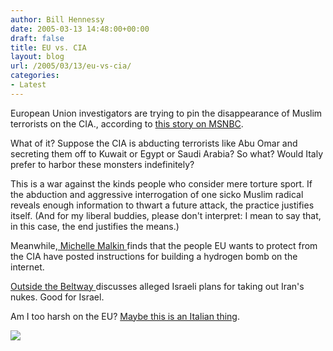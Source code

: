 ```yaml
---
author: Bill Hennessy
date: 2005-03-13 14:48:00+00:00
draft: false
title: EU vs. CIA
layout: blog
url: /2005/03/13/eu-vs-cia/
categories:
- Latest
---
```


European Union investigators are trying to pin the disappearance of Muslim terrorists on the CIA., according to [this story on MSNBC](https://www.msnbc.msn.com/id/7164399/).




What of it? Suppose the CIA is abducting terrorists like Abu Omar and secreting them off to Kuwait or Egypt or Saudi Arabia? So what? Would Italy prefer to harbor these monsters indefinitely?




This is a war against the kinds people who consider mere torture sport. If the abduction and aggressive interrogation of one sicko Muslim radical reveals enough information to thwart a future attack, the practice justifies itself. (And for my liberal buddies, please don't interpret: I mean to say that, in this case, the end justifies the means.)




Meanwhile,[ Michelle Malkin ](https://michellemalkin.com/archives/001767.htm)finds that the people EU wants to protect from the CIA have posted instructions for building a hydrogen bomb on the internet.




[Outside the Beltway ](https://www.outsidethebeltway.com/archives/9609)discusses alleged Israeli plans for taking out Iran's nukes. Good for Israel.




Am I too harsh on the EU? [Maybe this is an Italian thing](https://www.donegalexpress.net/2005-03-11/and-the-poor-doomed-the-young-and-the-silly-the-honest-the-weak-the-italians-theyre-doomed-theyre-lost-theyre-helpless-theyre-somebody-elses-meal-theyre-like-pigs-in-the-wilderness-dr-hunter-s-thompso/).

![](https://blog.billhennessy.com/aggbug.aspx?PostID=1343)

